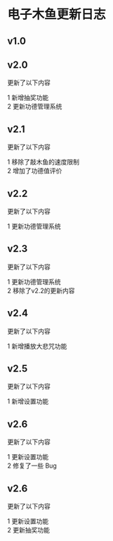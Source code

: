 # 电子木鱼更新日志

## v1.0

## v2.0
更新了以下内容

1 新增抽奖功能    
2 更新功德管理系统

## v2.1
更新了以下内容

1 移除了敲木鱼的速度限制  
2 增加了功德值评价  

## v2.2
更新了以下内容

1 更新功德管理系统  

## v2.3
更新了以下内容
 
1 更新功德管理系统  
2 移除了v2.2的更新内容  

## v2.4
更新了以下内容  

1 新增播放大悲咒功能   

## v2.5
更新了以下内容

1 新增设置功能

## v2.6
更新了以下内容

1 更新设置功能    
2 修复了一些 Bug

## v2.6
更新了以下内容

1 更新设置功能    
2 更新抽奖功能  